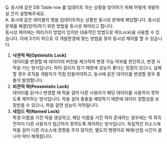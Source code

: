 Q. 동시에 같은 DB Table row 를 업데이트 하는 상황을 방어하기 위해 어떻게 개발하실 건지 설명해주세요. <br>
A. 동시에 같은 테이블의 행을 업데이트하는 상황은 동시성 문제에 해당합니다. 동시성 문제를 해결(방어)하기 위한 방법을 동시성 제어라고 합니다. <br>
동시성 제어에는 여러가지 방법이 있지만 대표적인 방법으로 락(Lock)을 사용할 수 있습니다. 아래 3가지 락으로 각 개발환경에 맞는 방법을 찾아 동시성 제어를 할 수 있습니다.  <br>
1. **낙관적 락(Optimistic Lock)** <br>
데이터를 변경할 때 데이터의 버전을 체크하여 변경 가능 여부를 판단하고, 변경 시 락을 거는 방식입니다. 락이        걸리지 않기 때문에 성능이 좋다는 장점이 있으나, 실패할 경우 로직을 개발자가 직접 만들어야하고, 동시에 같은       데이터를 변경할 경우 충돌이 발생합니다. <br>
2. **비관적 락(Pessimistic Lock)** <br>
데이터를 읽거나 변경할 때 락을 걸어 다른 사용자가 해당 데이터를 사용하지 못하도록 제어하는 방식입니다. 락을 걸어 충돌을 예방하기 때문에 데이터 정합성을 보장받을 수 있으나, 락을 걸면 성능이 저하됩니다.
3. **네임드 락(Named Lock)** <br>
특정 이름을 가진 락을 생성하고, 해당 이름을 가진 락이 존재하는 경우에는 락 획득 전까지 다른 사용자가 접근하지 못하도록 제어하는 방식입니다. 독립적인 리소스에 락을 걸어 다른 리소스에 영향을 주지 않지만, 별도의 명령어로 해제/선점 시간이 끝나야 락이 해제됩니다. <br>
